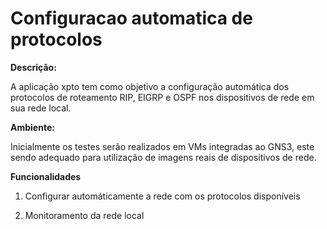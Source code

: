 # Configuracao automatica de protocolos

**Descrição:**

A aplicação xpto tem como objetivo a configuração automática dos protocolos de roteamento RIP, EIGRP e OSPF nos dispositivos de rede em sua rede local.

**Ambiente:**

Inicialmente os testes serão realizados em VMs integradas ao GNS3, este sendo adequado para utilização de imagens reais de dispositivos de rede.

**Funcionalidades**

  1. Configurar automáticamente a rede com os protocolos disponíveis
  
  2. Monitoramento da rede local

